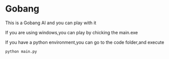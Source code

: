 # Gobang
This is a Gobang AI and you can play with it

If you are using windows,you can play by chicking the main.exe

If you have a python environment,you can go to the code folder,and execute

```shell
python main.py
```

